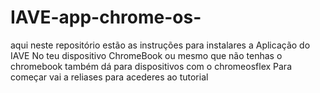 # IAVE-app-chrome-os-
aqui neste repositório estão as instruções para instalares a Aplicação do IAVE No teu dispositivo ChromeBook ou mesmo que não  tenhas o chromebook também  dá para dispositivos com o chromeosflex
Para começar vai a reliases para acederes ao tutorial
